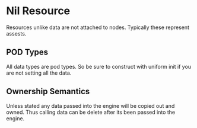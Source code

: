 # Nil Resource

Resources unlike data are not attached to nodes. Typically these represent assests.

## POD Types

All data types are pod types. So be sure to construct with uniform init if you are not setting all the data.

## Ownership Semantics

Unless stated any data passed into the engine will be copied out and owned. Thus calling data can be delete after its been passed into the engine.
